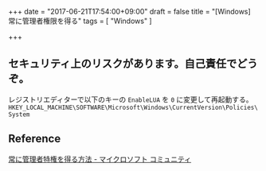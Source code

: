+++
date = "2017-06-21T17:54:00+09:00"
draft = false
title = "[Windows] 常に管理者権限を得る"
tags = [
    "Windows"
]

+++

## セキュリティ上のリスクがあります。自己責任でどうぞ。

レジストリエディターで以下のキーの `EnableLUA` を `0` に変更して再起動する。
`HKEY_LOCAL_MACHINE\SOFTWARE\Microsoft\Windows\CurrentVersion\Policies\System`

## Reference
[常に管理者特権を得る方法 \- マイクロソフト コミュニティ](https://answers.microsoft.com/ja-jp/windows/forum/windows_8-security/%E5%B8%B8%E3%81%AB%E7%AE%A1%E7%90%86%E8%80%85/a8226a91-938e-4717-858a-2bdcfec44826)